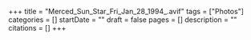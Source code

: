 +++
title = "Merced_Sun_Star_Fri_Jan_28_1994_.avif"
tags = ["Photos"]
categories = []
startDate = ""
draft = false
pages = []
description = ""
citations = []
+++
